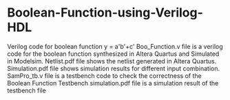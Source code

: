 # Boolean-Function-using-Verilog-HDL
Verilog code for boolean function y = a'b'+c'
Boo_Function.v file is a verilog code for the boolean function synthesized in Altera Quartus and Simulated in Modelsim.
Netlist.pdf file shows the netlist generated in Altera Quartus.
Simulation.pdf file shows simulation results for different input combination.
SamPro_tb.v file is a testbench code to check the correctness of the Boolean Function
Testbench simulation.pdf file is a simulation result of the testbench file
